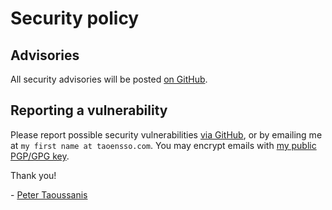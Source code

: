 # Security policy

## Advisories

All security advisories will be posted [on GitHub](https://github.com/taoensso/encore/security/advisories).

## Reporting a vulnerability

Please report possible security vulnerabilities [via GitHub](https://github.com/taoensso/encore/security/advisories), or by emailing me at `my first name at taoensso.com`. You may encrypt emails with [my public PGP/GPG key](https://www.taoensso.com/pgp).

Thank you!

\- [Peter Taoussanis](https://www.taoensso.com)
